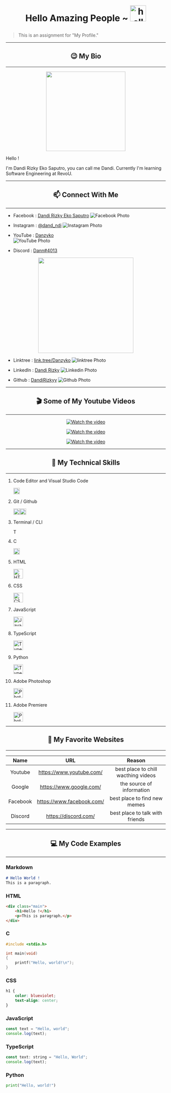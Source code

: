 # <p align = "center">Hello Amazing People ~ <img src="https://raw.githubusercontent.com/DandiRizkyy/slackmoji/master/emoji/blob/blob-wave-gif.gif" width="50px" height="50px" alt="hello">
> This is an assignment for "My Profile." 
---
## <p align = "center">😉 My Bio
---

<p align="center"> <img src="./assets/me.jpg" width="250"/></p>

Hello ! 
<p>I'm Dandi Rizky Eko Saputro, you can call me Dandi. Currently I'm learning Software Engineering at RevoU. 

-----
## <p align = "center"> 📫 Connect With Me  
-----
- Facebook : [Dandi Rizky Eko Saputro](https://www.facebook.com/dandirizkyy94/)
![Facebook Photo](./assets/myfacebook.png)

- Instagram : [@dand_ndi](https://www.instagram.com/dand_ndi/?hl=id)
![Instagram Photo](./assets/myinstagram.png)

- YouTube : [Danzyko](https://www.youtube.com/@Danzyko/about)\
![YouTube Photo](./assets/myyt.png)

- Discord : [Dann#4013](https://discord.gg/u838aV7m2E)

<p align = "center"><img src="./assets/mydiscord.png" width="300"/>


- Linktree : [link.tree/Danzyko](https://linktr.ee/Danzyko?fbclid=IwAR1lXNo3tazSDnpp9comVpR_2bT0GcANjvOfU1PFdTBi5qZkrdgw0jLNs6M)
![linktree Photo](./assets/mylinktree.png)

- LinkedIn : [Dandi Rizky](https://www.linkedin.com/in/dandirizkyy/)
![Linkedin Photo](./assets/mylinkedin.png)

- Github : [DandiRizkyy](https://github.com/DandiRizkyy)
![Github Photo](./assets/mygithub.png)

---
## <p align = "center">🎬 Some of My Youtube Videos
---

[<p align = "center">![Watch the video](./assets/ytcover2.png)](https://www.youtube.com/watch?v=XMTjWsN4OfI)

[<p align = "center">![Watch the video](./assets/ytcover1.png)](https://youtu.be/ULYp-qjuM6w)

[<p align = "center">![Watch the video](./assets/ytcover3.png)](https://youtu.be/1Cbu7IhZxys)

---
## <p align ="center">💼 My Technical Skills
---
1. Code Editor and Visual Studio Code <p><img height="20" title="VSCode" alt="VS Code Logo" src="https://upload.wikimedia.org/wikipedia/commons/thumb/9/9a/Visual_Studio_Code_1.35_icon.svg/2048px-Visual_Studio_Code_1.35_icon.svg.png">

2. Git / Github <p><img height="20" title="Git" alt="Git" src="https://avatars.githubusercontent.com/u/18133?s=200&v=4"><img height="20" title="GitHub" alt="GitHub" src="https://github.githubassets.com/images/modules/logos_page/GitHub-Mark.png">

3. Terminal / CLI <p><img height="15" title="Terminal" alt="Terminal" src="https://upload.wikimedia.org/wikipedia/commons/thumb/5/51/Windows_Terminal_logo.svg/2560px-Windows_Terminal_logo.svg.png">

4. C <p><img height="20" title="Clang" alt="Calanguage" src="https://upload.wikimedia.org/wikipedia/commons/thumb/1/18/C_Programming_Language.svg/1200px-C_Programming_Language.svg.png">

5. HTML <p><img height="30" title="HTML" alt="HTML" src="https://assets.stickpng.com/images/5847f5bdcef1014c0b5e489c.png">

6. CSS <p><img height="30" title="CSS" alt="CSS" src="https://upload.wikimedia.org/wikipedia/commons/thumb/d/d5/CSS3_logo_and_wordmark.svg/1452px-CSS3_logo_and_wordmark.svg.png">

7. JavaScript <p><img height="30" title="Javascript" alt="Javascript" src="https://upload.wikimedia.org/wikipedia/commons/6/6a/JavaScript-logo.png">

8. TypeScript <p><img height="30" title="Typescript" alt="Typescript" src="https://upload.wikimedia.org/wikipedia/commons/thumb/4/4c/Typescript_logo_2020.svg/1200px-Typescript_logo_2020.svg.png">

9. Python <p><img height="30" title="Typescript" alt="Typescript" src="https://upload.wikimedia.org/wikipedia/commons/thumb/c/c3/Python-logo-notext.svg/1869px-Python-logo-notext.svg.png">

10. Adobe Photoshop <p><img height="30" title="PS" alt="Photoshop" src="https://upload.wikimedia.org/wikipedia/commons/thumb/a/af/Adobe_Photoshop_CC_icon.svg/640px-Adobe_Photoshop_CC_icon.svg.png">

11. Adobe Premiere <p><img height="30" title="PS" alt="Photoshop" src="https://upload.wikimedia.org/wikipedia/commons/thumb/4/40/Adobe_Premiere_Pro_CC_icon.svg/2101px-Adobe_Premiere_Pro_CC_icon.svg.png">
---
## <p align = "center">🚩 My Favorite Websites
---

| Name | URL | Reason |
|:--------:|:---------:|:-------:|
|Youtube  | <https://www.youtube.com/>    | best place to chill wacthing videos |
|Google   | <https://www.google.com/>  | the source of information |
|Facebook | <https://www.facebook.com/> | best place to find new memes  |
|Discord | <https://discord.com/> | best place to talk with friends   |

----
## <p align = "center">💻 My Code Examples
----
### Markdown
```markdown
# Hello World !
This is a paragraph.
```
### HTML
```html
<div class="main">
    <h1>Hello !</h1>
    <p>This is paragraph.</p>
</div>
```
### C
```c
#include <stdio.h>

int main(void)
{
    printf("Hello, world!\n");
}
```
### CSS
```css
h1 {
    color: blueviolet;
    text-align: center;
}
```
### JavaScript
```js
const text = "Hello, world";
console.log(text);
```
### TypeScript
```js
const text: string = "Hello, World";
console.log(text);
```
### Python
```python
print("Hello, world!")
```
